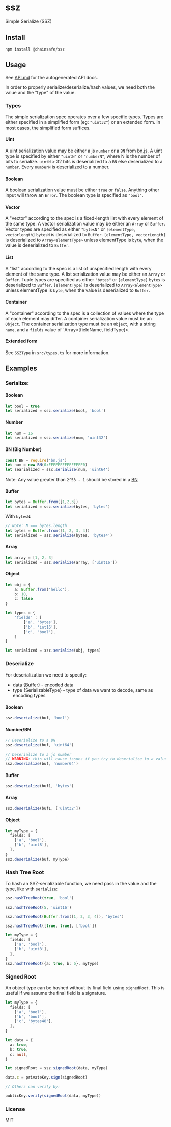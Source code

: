 # ssz

Simple Serialize (SSZ)

## Install

`npm install @chainsafe/ssz`

## Usage

See [API.md](docs/API.md) for the autogenerated API docs.

In order to properly serialize/deserialize/hash values, we need both the value and the "type" of the value.

### Types

The simple serialization spec operates over a few specific types.
Types are either specified in a simplified form (eg: `"uint32"`) or an extended form. In most cases, the simplified form suffices.

#### Uint
A uint serialization value may be either a js `number` or a `BN` from [bn.js](https://github.com/indutny/bn.js).
A uint type is specified by either `"uintN"` or `"numberN"`, where N is the number of bits to serialize.
`uintN` > 32 bits is deserialized to a `BN` else deserialized to a `number`.
Every `numberN` is deserialized to a number.

#### Boolean
A boolean serialization value must be either `true` or `false`. Anything other input will throw an `Error`.
The boolean type is specified as `"bool"`.

#### Vector
A "vector" according to the spec is a fixed-length list with every element of the same type.
A vector serialization value may be either an `Array` or `Buffer`.
Vector types are specified as either `"bytesN"` or `[elementType, vectorlength]`
`bytesN` is deserialized to `Buffer`.
`[elementType, vectorLength]` is deserialized to `Array<elementType>` unless elementType is `byte`, when the value is deserialized to `Buffer`.

#### List
A "list" according to the spec is a list of unspecified length with every element of the same type.
A list serialization value may be either an `Array` or `Buffer`.
Tuple types are specified as either `"bytes"` or `[elementType]`
`bytes` is deserialized to `Buffer`.
`[elementType]` is deserialized to `Array<elementType>` unless elementType is `byte`, when the value is deserialized to `Buffer`.

#### Container
A "container" according to the spec is a collection of values where the type of each element may differ.
A container serialization value must be an `Object`.
The container serialization type must be an `Object`, with a string `name`, and a `fields` value of `Array<[fieldName, fieldType]>.

#### Extended form

See `SSZType` in `src/types.ts` for more information.

## Examples

### Serialize:

#### Boolean
```typescript
let bool = true
let serialized = ssz.serialize(bool, 'bool')
```

#### Number
```typescript
let num = 16
let serialized = ssz.serialize(num, 'uint32')
```

#### BN (Big Number)
```typescript
const BN = require('bn.js')
let num = new BN(0xFFFFFFFFFFFFFFF0)
let searialized = ssc.serialize(num, 'uint64')
```

Note: Any value greater than `2^53 - 1` should be stored in a [BN](https://github.com/indutny/bn.js)

#### Buffer
```typescript
let bytes = Buffer.from([1,2,3])
let serialized = ssz.serialize(bytes, 'bytes')
```

With `bytesN`:
```typescript
// Note: N === bytes.length
let bytes = Buffer.from([1, 2, 3, 4])
let serialized = ssz.serialize(bytes, 'bytes4')
```

#### Array
```typescript
let array = [1, 2, 3]
let serialized = ssz.serialize(array, ['uint16'])
```

#### Object
```typescript
let obj = {
	a: Buffer.from('hello'),
	b: 10,
	c: false
}

let types = {
	'fields' : [
		['a', 'bytes'],
		['b', 'int16'],
		['c', 'bool'],
	]
}

let serialized = ssz.serialize(obj, types)
```

### Deserialize

For deserialization we need to specify:
- data {Buffer} - encoded data
- type {SerializableType} - type of data we want to decode, same as encoding types

#### Boolean
```typescript
ssz.deserialize(buf, 'bool')
```

#### Number/BN
```typescript
// Deserialize to a BN
ssz.deserialize(buf, 'uint64')

// Deserialize to a js number
// WARNING: this will cause issues if you try to deserialize to a value greater than 2^53-1
ssz.deserialize(buf, 'number64')
```

#### Buffer
```typescript
ssz.deserialize(buf1, 'bytes')
```

#### Array
```typescript
ssz.deserialize(buf1, ['uint32'])
```

#### Object
```typescript
let myType = {
  fields: [
    ['a', 'bool'],
    ['b', 'uint8'],
  ],
}
ssz.deserialize(buf, myType)
```

### Hash Tree Root

To hash an SSZ-serializable function, we need pass in the value and the type, like with `serialize`:

```typescript
ssz.hashTreeRoot(true, 'bool')

ssz.hashTreeRoot(5, 'uint16')

ssz.hashTreeRoot(Buffer.from([1, 2, 3, 4]), 'bytes')

ssz.hashTreeRoot([true, true], ['bool'])

let myType = {
  fields: [
    ['a', 'bool'],
    ['b', 'uint8'],
  ],
}
ssz.hashTreeRoot({a: true, b: 5}, myType)
```

### Signed Root

An object type can be hashed without its final field using `signedRoot`. This is useful if we assume the final field is a signature.

```typescript
let myType = {
  fields: [
    ['a', 'bool'],
    ['b', 'bool'],
    ['c', 'bytes48'],
  ],
}

let data = {
  a: true,
  b: true,
  c: null,
}

let signedRoot = ssz.signedRoot(data, myType)

data.c = privateKey.sign(signedRoot)

// Others can verify by:

publicKey.verify(signedRoot(data, myType))
```

### License

MIT
